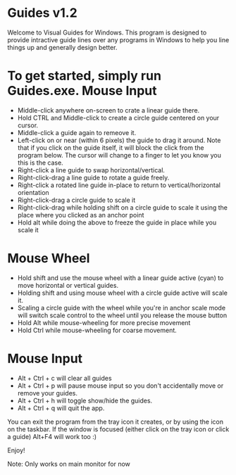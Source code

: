 Guides v1.2
======
Welcome to Visual Guides for Windows.  This program is designed to provide intractive guide lines over any programs in Windows to help you line things up and generally design better.

To get started, simply run Guides.exe. 
Mouse Input
===========
- Middle-click anywhere on-screen to crate a linear guide there. 
- Hold CTRL and Middle-click to create a circle guide centered on your cursor.
- Middle-click a guide again to remeove it.
- Left-click on or near (within 6 pixels) the guide to drag it around.  Note that if you click on the guide itself, it will block the click from the program below.  The cursor will change to a finger to let you know you this is the case.
- Right-click a line guide to swap horizontal/vertical. 
- Right-click-drag a line guide to rotate a guide freely.
- Right-click a rotated line guide in-place to return to vertical/horizontal orientation
- Right-click-drag a circle guide to scale it
- Right-click-drag while holding shift on a circle guide to scale it using the place where you clicked as an anchor point
- Hold alt while doing the above to freeze the guide in place while you scale it

Mouse Wheel
===========
- Hold shift and use the mouse wheel with a linear guide active (cyan) to move horizontal or vertical guides.
- Holding shift and using mouse wheel with a circle guide active will scale it.
- Scaling a circle guide with the wheel while you're in anchor scale mode will switch scale control to the wheel until you release the mouse button
- Hold Alt while mouse-wheeling for more precise movement
- Hold Ctrl while mouse-wheeling for coarse movement.

Mouse Input
===========
- Alt + Ctrl + c will clear all guides
- Alt + Ctrl + p will pause mouse input so you don't accidentally move or remove your guides.
- Alt + Ctrl + h will toggle show/hide the guides.
- Alt + Ctrl + q will quit the app.

You can exit the program from the tray icon it creates, or by using the icon on the taskbar.  If the window is focused (either click on the tray icon or click a guide) Alt+F4 will work too :)

Enjoy!

Note: Only works on main monitor for now
